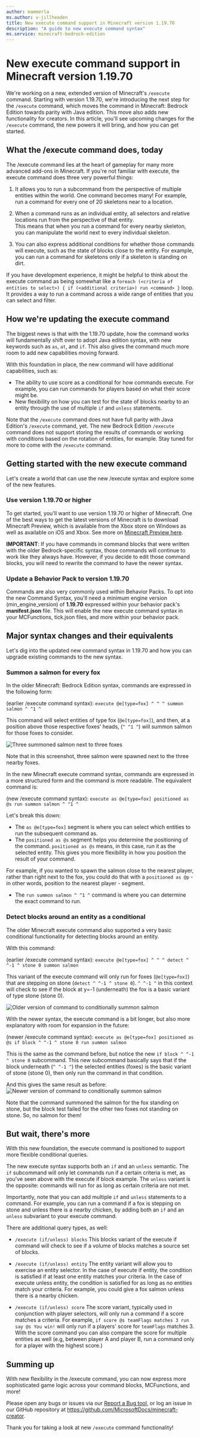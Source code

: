 ```yaml
---
author: mammerla
ms.author: v-jillheaden
title: New execute command support in Minecraft version 1.19.70
description: "A guide to new execute command syntax"
ms.service: minecraft-bedrock-edition
---
```


# New execute command support in Minecraft version 1.19.70

We're working on a new, extended version of Minecraft's `/execute` command. Starting with version 1.19.70, we're introducing the next step for the `/execute` command, which moves the command in Minecraft: Bedrock Edition towards parity with Java edition. This move also adds new functionality for creators. In this article, you'll see upcoming changes for the `/execute` command, the new powers it will bring, and how you can get started.

## What the /execute command does, today

The /execute command lies at the heart of gameplay for many more advanced add-ons in Minecraft. If you're not familiar with execute, the execute command does three very powerful things:

1. It allows you to run a subcommand from the perspective of multiple entities within the world.  One command becomes many!
For example, run a command for every one of 20 skeletons near to a location.

1. When a command runs as an individual entity, all selectors and relative locations run from the perspective of that entity.  
This means that when you run a command for every nearby skeleton, you can manipulate the world next to every individual skeleton.

1. You can also express additional conditions for whether those commands will execute, such as the state of blocks close to the entity.
For example, you can run a command for skeletons only if a skeleton is standing on dirt.

If you have development experience, it might be helpful to think about the execute command as being somewhat like a `foreach (<criteria of entities to select>) { if (<additional criteria>) run <command> }` loop. It provides a way to run a command across a wide range of entities that you can select and filter.

## How we're updating the execute command

The biggest news is that with the 1.19.70 update, how the command works will fundamentally shift over to adopt Java edition syntax, with new keywords such as `as`, `at`, and `if`.  This also gives the command much more room to add new capabilities moving forward.

With this foundation in place, the new command will have additional capabilities, such as:

* The ability to use score as a conditional for how commands execute.  For example, you can run commands for players based on what their score might be.
* New flexibility on how you can test for the state of blocks nearby to an entity through the use of multiple `if` and `unless` statements.

Note that the `/execute` command does not have full parity with Java Edition's `/execute` command, yet. The new Bedrock Edition `/execute` command does not support storing the results of commands or working with conditions based on the rotation of entities, for example. Stay tuned for more to come with the `/execute` command.

## Getting started with the new execute command

Let's create a world that can use the new /execute syntax and explore some of the new features.

### Use version 1.19.70 or higher

To get started, you'll want to use version 1.19.70 or higher of Minecraft. One of the best ways to get the latest versions of Minecraft is to download Minecraft Preview, which is available from the Xbox store on Windows as well as available on iOS and Xbox. See more on [Minecraft Preview here](https://help.minecraft.net/hc/articles/4423653831821-Minecraft-Preview-FAQ).

**IMPORTANT**: If you have commands in command blocks that were written with the older Bedrock-specific syntax, those commands will continue to work like they always have. However, if you decide to edit those command blocks, you will need to rewrite the command to have the newer syntax.

### Update a Behavior Pack to version 1.19.70

Commands are also very commonly used within Behavior Packs. To opt into the new Command Syntax, you'll need a minimum engine version (min_engine_version) of **1.19.70** expressed within your behavior pack's **manifest.json** file. This will enable the new execute command syntax in your MCFunctions, tick.json files, and more within your behavior pack. 

## Major syntax changes and their equivalents

Let's dig into the updated new command syntax in 1.19.70 and how you can upgrade existing commands to the new syntax.

### Summon a salmon for every fox

In the older Minecraft: Bedrock Edition syntax, commands are expressed in the following form:

(earlier /execute command syntax): `execute @e[type=fox] ^ ^ ^ summon salmon ^ ^1 ^`

This command will select entities of type fox (`@e[type=fox]`), and then, at a position above those respective foxes' heads, (`^ ^1 ^`) will summon salmon for those foxes to consider.

![Three summoned salmon next to three foxes](Media/CommandsNewExecute/threesummoned.png)

Note that in this screenshot, three salmon were spawned next to the three nearby foxes.

In the new Minecraft execute command syntax, commands are expressed in a more structured form and the command is more readable. The equivalent command is:

(new /execute command syntax): `execute as @e[type=fox] positioned as @s run summon salmon ^ ^1 ^`

Let's break this down:

* The `as @e[type=fox]` segment is where you can select which entities to run the subsequent command as.
* The `positioned as @s` segment helps you determine the positioning of the command. `positioned as @s` means, in this case, run it as the selected entity. This gives you more flexibility in how you position the result of your command.

For example, if you wanted to spawn the salmon close to the nearest player, rather than right next to the fox, you could do that with a `positioned as @p` - in other words, position to the nearest player - segment.

* The `run summon salmon ^ ^1 ^` command is where you can determine the exact command to run.

### Detect blocks around an entity as a conditional

The older Minecraft execute command also supported a very basic conditional functionality for detecting blocks around an entity.

With this command:

(earlier /execute command syntax): `execute @e[type=fox] ^ ^ ^ detect ^ ^-1 ^ stone 0 summon salmon`

This variant of the execute command will only run for foxes (`@e[type=fox]`) that are stepping on stone (`detect ^ ^-1 ^ stone 0`).  `^ ^-1 ^` in this context will check to see if the block at y=-1 (underneath) the fox is a basic variant of type stone (stone 0).

![Older version of command to conditionally summon salmon](Media/CommandsNewExecute/conditionalsummonold.png)

With the newer syntax, the execute command is a bit longer, but also more explanatory with room for expansion in the future:

(newer /execute command syntax): `execute as @e[type=fox] positioned as @s if block ^ ^-1 ^ stone 0 run summon salmon`

This is the same as the command before, but notice the new `if block ^ ^-1 ^ stone 0` subcommand. This new subcommand basically says that if the block underneath (`^ ^-1 ^`) the selected entities (foxes) is the basic variant of stone (stone 0), then only run the command in that condition.

And this gives the same result as before:
![Newer version of command to conditionally summon salmon](Media/CommandsNewExecute/conditionalsummonnew.png)

Note that the command summoned the salmon for the fox standing on stone, but the block test failed for the other two foxes not standing on stone. So, no salmon for them!

## But wait, there's more

With this new foundation, the execute command is positioned to support more flexible conditional queries.

The new execute syntax supports both an `if` and an `unless` semantic.  The `if` subcommand will only let commands run if a certain criteria is met, as you've seen above with the execute if block example. The `unless` variant is the opposite: commands will run for as long as certain criteria are not met.

Importantly, note that you can add multiple `if` and `unless` statements to a command. For example, you can run a command if a fox is stepping on stone and unless there is a nearby chicken, by adding both an `if` and an `unless` subvariant to your execute command.

There are additional query types, as well:

* `/execute (if/unless) blocks`
This blocks variant of the execute if command will check to see if a volume of blocks matches a source set of blocks.

* `/execute (if/unless) entity`
The entity variant will allow you to exercise an entity selector. In the case of execute if entity, the condition is satisfied if at least one entity matches your criteria.  In the case of execute unless entity, the condition is satisfied for as long as no entities match your criteria. For example, you could give a fox salmon unless there is a nearby chicken.

* `/execute (if/unless) score`
The score variant, typically used in conjunction with player selectors, will only run a command if a score matches a criteria.  For example, `if score @s teamFlags matches 3 run say @s You win!` will only run if a players' score for `teamFlags` matches 3.  With the score command you can also compare the score for multiple entities as well (e.g, between player A and player B, run a command only for a player with the highest score.)

## Summing up

With new flexibility in the /execute command, you can now express more sophisticated game logic across your command blocks, MCFunctions, and more!

Please open any bugs or issues via our [Report a Bug tool](https://www.minecraft.net/bugs), or log an issue in our GitHub repository at https://github.com/MicrosoftDocs/minecraft-creator.  

Thank you for taking a look at new `/execute` command functionality!
